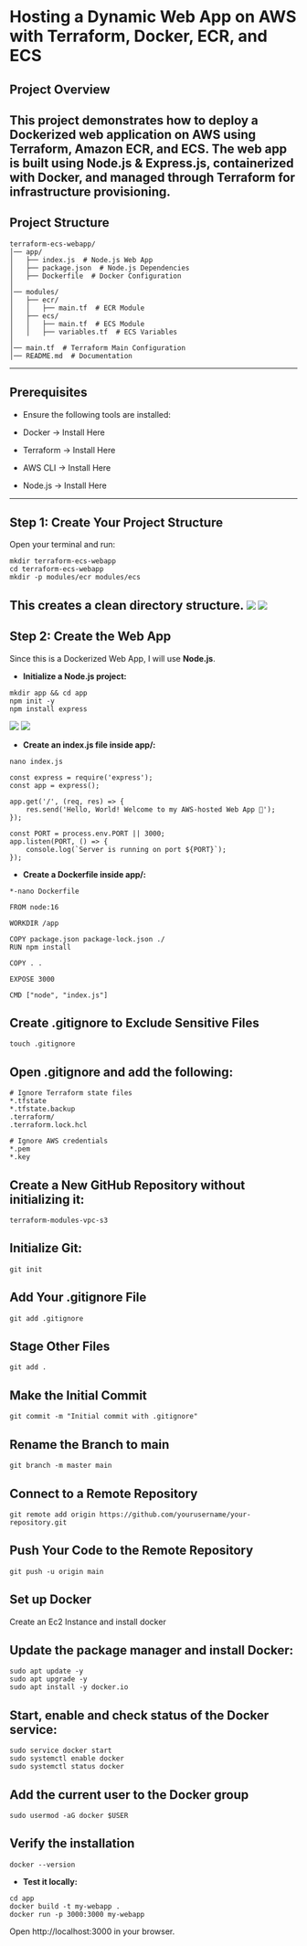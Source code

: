 # Hosting a Dynamic Web App on AWS with Terraform, Docker, ECR, and ECS

## Project Overview

This project demonstrates how to **deploy a Dockerized web application** on **AWS** using **Terraform, Amazon ECR, and ECS.** The web app is built using **Node.js & Express.js,** containerized with **Docker**, and managed through **Terraform** for infrastructure provisioning.
---

## Project Structure

```
terraform-ecs-webapp/
│── app/
│   ├── index.js  # Node.js Web App
│   ├── package.json  # Node.js Dependencies
│   ├── Dockerfile  # Docker Configuration
│
│── modules/
│   ├── ecr/
│   │   ├── main.tf  # ECR Module
│   ├── ecs/
│   │   ├── main.tf  # ECS Module
│   │   ├── variables.tf  # ECS Variables
│
│── main.tf  # Terraform Main Configuration
│── README.md  # Documentation
```

---

## Prerequisites

+ Ensure the following tools are installed:

+ Docker → Install Here

+ Terraform → Install Here

+ AWS CLI → Install Here

+ Node.js → Install Here
---


## Step 1: Create Your Project Structure

Open your terminal and run:
```
mkdir terraform-ecs-webapp
cd terraform-ecs-webapp
mkdir -p modules/ecr modules/ecs
```
This creates a clean directory structure.
![](./img/1a.mkdir.cd.png)
![](./img/1b.mkdir.modules.png)
---

## Step 2: Create the Web App

Since this is a Dockerized Web App, I will use **Node.js**.

+ **Initialize a Node.js project:**
```
mkdir app && cd app
npm init -y
npm install express
```
![](./img/2a.cd.app.npm.nit.png)
![](./img/2b.install.express.png)


+ **Create an index.js file inside app/:**
```
nano index.js
```
```
const express = require('express');
const app = express();

app.get('/', (req, res) => {
    res.send('Hello, World! Welcome to my AWS-hosted Web App 🚀');
});

const PORT = process.env.PORT || 3000;
app.listen(PORT, () => {
    console.log(`Server is running on port ${PORT}`);
});
```

 + **Create a Dockerfile inside app/:**
 ```
 *-nano Dockerfile
 ```
```
FROM node:16

WORKDIR /app

COPY package.json package-lock.json ./
RUN npm install

COPY . .

EXPOSE 3000

CMD ["node", "index.js"]
```

## Create .gitignore to Exclude Sensitive Files
```
touch .gitignore
```

## Open .gitignore and add the following:
```
# Ignore Terraform state files
*.tfstate
*.tfstate.backup
.terraform/
.terraform.lock.hcl

# Ignore AWS credentials
*.pem
*.key
```

## Create a New GitHub Repository without initializing it:
```
terraform-modules-vpc-s3
```

## Initialize Git:
```
git init
```

## Add Your .gitignore File
```
git add .gitignore
```

## Stage Other Files
```
git add .
```

## Make the Initial Commit
```
git commit -m "Initial commit with .gitignore"
```

## Rename the Branch to main
```
git branch -m master main
```

## Connect to a Remote Repository
```
git remote add origin https://github.com/yourusername/your-repository.git
```

## Push Your Code to the Remote Repository
```
git push -u origin main
```

 ## Set up Docker
 Create an Ec2 Instance and install docker

## Update the package manager and install Docker:
```
sudo apt update -y
sudo apt upgrade -y
sudo apt install -y docker.io
```

## Start, enable and check status of the Docker service:
```
sudo service docker start
sudo systemctl enable docker
sudo systemctl status docker
```

## Add the current user to the Docker group
```
sudo usermod -aG docker $USER
```

## Verify the installation
```
docker --version
```

+ **Test it locally:**
```
cd app
docker build -t my-webapp .
docker run -p 3000:3000 my-webapp
```

Open http://localhost:3000 in your browser.



